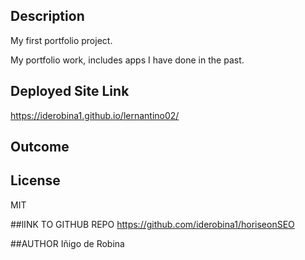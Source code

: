 
## Description 
My first portfolio project.

My portfolio work, includes apps I have done in the past.

## Deployed Site Link
https://iderobina1.github.io/lernantino02/


## Outcome


## License
MIT

##lINK TO GITHUB REPO
https://github.com/iderobina1/horiseonSEO



##AUTHOR
Iñigo de Robina